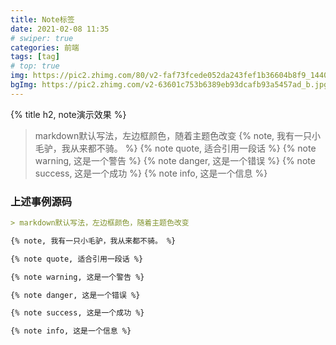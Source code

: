 ```yaml
---
title: Note标签
date: 2021-02-08 11:35
# swiper: true
categories: 前端
tags: [tag]
# top: true
img: https://pic2.zhimg.com/80/v2-faf73fcede052da243fef1b36604b8f9_1440w.jpg?source=1940ef5c
bgImg: https://pic2.zhimg.com/v2-63601c753b6389eb93dcafb93a5457ad_b.jpg
---
```

{% title h2, note演示效果 %}
> markdown默认写法，左边框颜色，随着主题色改变
{% note, 我有一只小毛驴，我从来都不骑。 %}
{% note quote, 适合引用一段话 %}
{% note warning, 这是一个警告 %}
{% note danger, 这是一个错误 %}
{% note success, 这是一个成功 %}
{% note info, 这是一个信息 %}



### 上述事例源码
``` markdown
> markdown默认写法，左边框颜色，随着主题色改变

{% note, 我有一只小毛驴，我从来都不骑。 %}

{% note quote, 适合引用一段话 %}

{% note warning, 这是一个警告 %}

{% note danger, 这是一个错误 %}

{% note success, 这是一个成功 %}

{% note info, 这是一个信息 %}

```
